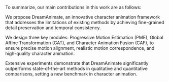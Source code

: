 To summarize, our main contributions in this work are as follows:

We propose DreamAnimate, an innovative character animation framework that addresses the limitations of existing methods by achieving fine-grained detail preservation and temporal consistency.

We design three key modules: Progressive Motion Estimation (PME), Global Affine Transformation (GAT), and Character Animation Fusion (CAF), to ensure precise motion alignment, realistic motion correspondence, and high-quality character animation. 

Extensive experiments demonstrate that DreamAnimate significantly outperforms state-of-the-art methods in qualitative and quantitative comparisons, setting a new benchmark in character animation.
